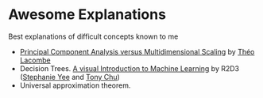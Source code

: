 # Awesome Explanations
Best explanations of difficult concepts known to me

* [Principal Component Analysis versus Multidimensional Scaling](https://tlacombe.github.io/teaching/notesCoursINF556/cours1.pdf) by [Théo Lacombe](https://tlacombe.github.io/)
* Decision Trees. [A visual Introduction to Machine Learning](http://www.r2d3.us/visual-intro-to-machine-learning-part-1/) by R2D3 ([Stephanie Yee](https://stephanie-yee.com/) and [Tony Chu](https://tonyhschu.ca/))
* Universal approximation theorem. [](http://neuralnetworksanddeeplearning.com/chap4.html)
<!--stackedit_data:
eyJoaXN0b3J5IjpbLTE4NTczOTEyODksNDI3MTkxMTA5LC0xOT
EwMTU5MzhdfQ==
-->